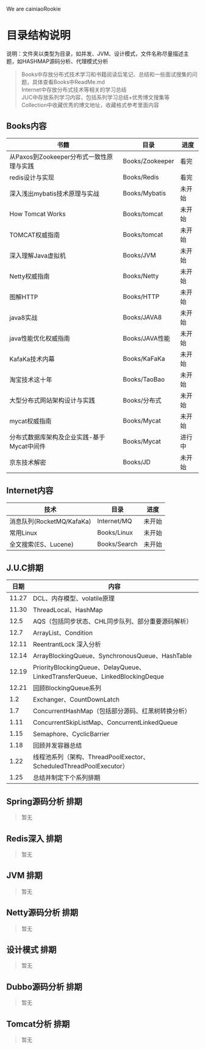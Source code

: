 We are cainiaoRookie

# 目录结构说明
说明：文件夹以类型为目录，如并发、JVM、设计模式，文件名称尽量描述主题，如HASHMAP源码分析、代理模式分析 
> Books中存放分布式技术学习和书籍阅读后笔记、总结和一些面试搜集的问题，具体查看Books中ReadMe.md  
> Internet中存放分布式技术等相关的学习总结  
> JUC中存放系列学习内容，包括系列学习总结+优秀博文搜集等  
> Collection中收藏优秀的博文地址，收藏格式参考里面内容

## Books内容
|书籍|目录|进度|
|------|------|------|
|从Paxos到Zookeeper分布式一致性原理与实践|Books/Zookeeper|看完|
|redis设计与实现|Books/Redis|看完|
|深入浅出mybatis技术原理与实战|Books/Mybatis|未开始|
|How Tomcat Works|Books/tomcat|未开始|
|TOMCAT权威指南|Books/tomcat|未开始|
|深入理解Java虚拟机|Books/JVM|未开始|
|Netty权威指南|Books/Netty|未开始|
|图解HTTP|Books/HTTP|未开始|
|java8实战|Books/JAVA8|未开始|
|java性能优化权威指南|Books/JAVA性能|未开始|
|KafaKa技术内幕|Books/KaFaKa|未开始|
|淘宝技术这十年|Books/TaoBao|未开始|
|大型分布式网站架构设计与实践|Books/分布式|未开始|
|mycat权威指南|Books/Mycat|未开始|
|分布式数据库架构及企业实践-基于Mycat中间件|Books/Mycat|进行中|
|京东技术解密|Books/JD|未开始|

## Internet内容
|技术|目录|进度|
|------|------|------|
|消息队列(RocketMQ/KafaKa)|Internet/MQ|未开始|
|常用Linux|Books/Linux|未开始|
|全文搜索(ES、Lucene)|Books/Search|未开始|

## J.U.C排期
|日期|内容|
|------|------|
|11.27|DCL、内存模型、volatile原理|
|11.30|ThreadLocal、HashMap|
|12.5|AQS（包括同步状态、CHL同步队列、部分重要源码解析） |
|12.7|ArrayList、Condition|
|12.11|ReentrantLock 深入分析|
|12.14|ArrayBlockingQueue、SynchronousQueue、HashTable|
|12.19|PriorityBlockingQueue、DelayQueue、LinkedTransferQueue、LinkedBlockingDeque|
|12.21|回顾BlockingQueue系列|
|1.2|Exchanger、CountDownLatch|
|1.7|ConcurrentHashMap（包括部分源码、红黑树转换分析）|
|1.11|ConcurrentSkipListMap、ConcurrentLinkedQueue|
|1.15|Semaphore、CyclicBarrier|
|1.18|回顾并发容器总结|
|1.22|线程池系列（架构、ThreadPoolExector、ScheduledThreadPoolExecutor）|
|1.25|总结并制定下个系列排期|

## Spring源码分析 排期
>暂无

## Redis深入 排期
>暂无

## JVM 排期
>暂无

## Netty源码分析 排期
>暂无

## 设计模式 排期
>暂无

## Dubbo源码分析 排期
>暂无

## Tomcat分析 排期
>暂无


